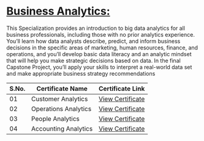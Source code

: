 # [Business Analytics: ](https://www.coursera.org/specializations/business-analytics)
This Specialization provides an introduction to big data analytics for all business professionals, including those with no prior analytics experience. You’ll learn how data analysts describe, predict, and inform business decisions in the specific areas of marketing, human resources, finance, and operations, and you’ll develop basic data literacy and an analytic mindset that will help you make strategic decisions based on data. In the final Capstone Project, you’ll apply your skills to interpret a real-world data set and make appropriate business strategy recommendations

S.No. | Certificate Name | Certificate Link
--- | --- | ---
01 | Customer Analytics | [View Certificate](https://www.coursera.org/account/accomplishments/certificate/P39QRG6AB4RQ)
02 | Operations Analytics | [View Certificate](https://www.coursera.org/account/accomplishments/certificate/C3VNJCGATUBV)
03 | People Analytics | [View Certificate](https://www.coursera.org/account/accomplishments/certificate/27HPQULNU9L5)
04 | Accounting Analytics | [View Certificate](https://www.coursera.org/account/accomplishments/certificate/6YNT3ZZARBFF)
